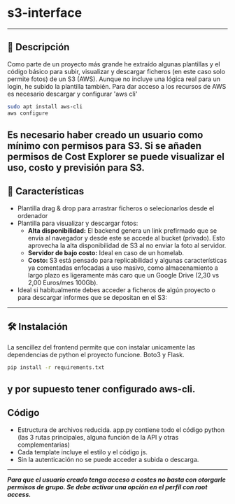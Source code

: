 # s3-interface
---

## 📄 Descripción

Como parte de un proyecto más grande he extraído algunas plantillas y el código básico para subir, visualizar y descargar ficheros (en este caso solo permite fotos) de un S3 (AWS). Aunque no incluye una lógica real para un login, he subido la plantilla también. Para dar acceso a los recursos de AWS es necesario descargar y configurar 'aws cli'
```bash
sudo apt install aws-cli
aws configure
```
Es necesario haber creado un usuario como mínimo con permisos para S3. Si se añaden permisos de Cost Explorer se puede visualizar el uso, costo y previsión para S3.
---

## 🚀 Características

* Plantilla drag & drop para arrastrar ficheros o selecionarlos desde el ordenador
* Plantilla para visualizar y descargar fotos:
    * **Alta disponibilidad:** El backend genera un link prefirmado que se envía al navegador y desde este se accede al bucket (privado). Esto aprovecha la alta disponibilidad de S3 al no enviar la foto al servidor.
    * **Servidor de bajo costo:** Ideal en caso de un homelab.
    * **Costo:** S3 está pensado para replicabilidad y algunas características ya comentadas enfocadas a uso masivo, como almacenamiento a largo plazo es ligeramente más caro que un Google Drive (2,30 vs 2,00 Euros/mes 100Gb).
* Ideal si habitualmente debes acceder a ficheros de algún proyecto o para descargar informes que se depositan en el S3:
---

## 🛠️ Instalación

La sencillez del frontend permite que con instalar unicamente las dependencias de python el proyecto funcione. Boto3 y Flask. 

```bash
pip install -r requirements.txt
```
y por supuesto tener configurado aws-cli.
---

##  Código
* Estructura de archivos reducida. app.py contiene todo el código python (las 3 rutas principales, alguna función de la API y otras complementarias)
* Cada template incluye el estilo y el código js.
* Sin la autenticación no se puede acceder a subida o descarga. 
---
***Para que el usuario creado tenga acceso a costes no basta con otorgarle permisos de grupo. Se debe activar una opción en el perfil con root access.***
